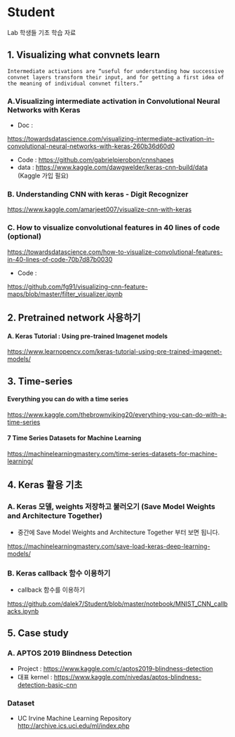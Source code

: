 # Student
Lab 학생들 기초 학습 자료

## 1. Visualizing what convnets learn
```
Intermediate activations are “useful for understanding how successive convnet layers transform their input, and for getting a first idea of the meaning of individual convnet filters.”
```

### A.Visualizing intermediate activation in Convolutional Neural Networks with Keras

* Doc :

https://towardsdatascience.com/visualizing-intermediate-activation-in-convolutional-neural-networks-with-keras-260b36d60d0

* Code : https://github.com/gabrielpierobon/cnnshapes
* data : https://www.kaggle.com/dawgwelder/keras-cnn-build/data (Kaggle 가입 필요)

### B. Understanding CNN with keras - Digit Recognizer
https://www.kaggle.com/amarjeet007/visualize-cnn-with-keras


### C. How to visualize convolutional features in 40 lines of code (optional)
https://towardsdatascience.com/how-to-visualize-convolutional-features-in-40-lines-of-code-70b7d87b0030

* Code : 

https://github.com/fg91/visualizing-cnn-feature-maps/blob/master/filter_visualizer.ipynb

## 2. Pretrained network 사용하기
#### A. Keras Tutorial : Using pre-trained Imagenet models
https://www.learnopencv.com/keras-tutorial-using-pre-trained-imagenet-models/

## 3. Time-series
#### Everything you can do with a time series
https://www.kaggle.com/thebrownviking20/everything-you-can-do-with-a-time-series

#### 7 Time Series Datasets for Machine Learning
https://machinelearningmastery.com/time-series-datasets-for-machine-learning/

## 4. Keras 활용 기초
### A. Keras 모델, weights 저장하고 불러오기 (Save Model Weights and Architecture Together)
* 중간에 Save Model Weights and Architecture Together 부터 보면 됩니다.

https://machinelearningmastery.com/save-load-keras-deep-learning-models/

### B. Keras callback 함수 이용하기
* callback 함수를 이용하기

https://github.com/dalek7/Student/blob/master/notebook/MNIST_CNN_callbacks.ipynb

## 5. Case study
### A. APTOS 2019 Blindness Detection
* Project : 
https://www.kaggle.com/c/aptos2019-blindness-detection
* 대표 kernel : 
https://www.kaggle.com/nivedas/aptos-blindness-detection-basic-cnn


### Dataset
* UC Irvine Machine Learning Repository
http://archive.ics.uci.edu/ml/index.php
